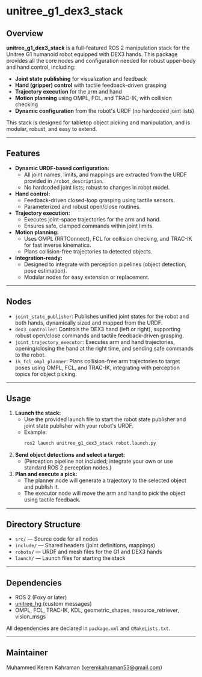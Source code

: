 # unitree_g1_dex3_stack

## Overview

**unitree_g1_dex3_stack** is a full-featured ROS 2 manipulation stack for the Unitree G1 humanoid robot equipped with DEX3 hands. This package provides all the core nodes and configuration needed for robust upper-body and hand control, including:

- **Joint state publishing** for visualization and feedback
- **Hand (gripper) control** with tactile feedback-driven grasping
- **Trajectory execution** for the arm and hand
- **Motion planning** using OMPL, FCL, and TRAC-IK, with collision checking
- **Dynamic configuration** from the robot's URDF (no hardcoded joint lists)

This stack is designed for tabletop object picking and manipulation, and is modular, robust, and easy to extend.

---

## Features

- **Dynamic URDF-based configuration:**
  - All joint names, limits, and mappings are extracted from the URDF provided in `/robot_description`.
  - No hardcoded joint lists; robust to changes in robot model.
- **Hand control:**
  - Feedback-driven closed-loop grasping using tactile sensors.
  - Parameterized and robust open/close routines.
- **Trajectory execution:**
  - Executes joint-space trajectories for the arm and hand.
  - Ensures safe, clamped commands within joint limits.
- **Motion planning:**
  - Uses OMPL (RRTConnect), FCL for collision checking, and TRAC-IK for fast inverse kinematics.
  - Plans collision-free trajectories to detected objects.
- **Integration-ready:**
  - Designed to integrate with perception pipelines (object detection, pose estimation).
  - Modular nodes for easy extension or replacement.

---

## Nodes

- `joint_state_publisher`: Publishes unified joint states for the robot and both hands, dynamically sized and mapped from the URDF.
- `dex3_controller`: Controls the DEX3 hand (left or right), supporting robust open/close commands and tactile feedback-driven grasping.
- `joint_trajectory_executor`: Executes arm and hand trajectories, opening/closing the hand at the right time, and sending safe commands to the robot.
- `ik_fcl_ompl_planner`: Plans collision-free arm trajectories to target poses using OMPL, FCL, and TRAC-IK, integrating with perception topics for object picking.

---

## Usage

1. **Launch the stack:**
   - Use the provided launch file to start the robot state publisher and joint state publisher with your robot's URDF.
   - Example:
     ```bash
     ros2 launch unitree_g1_dex3_stack robot.launch.py
     ```
2. **Send object detections and select a target:**
   - (Perception pipeline not included; integrate your own or use standard ROS 2 perception nodes.)
3. **Plan and execute a pick:**
   - The planner node will generate a trajectory to the selected object and publish it.
   - The executor node will move the arm and hand to pick the object using tactile feedback.

---

## Directory Structure

- `src/` — Source code for all nodes
- `include/` — Shared headers (joint definitions, mappings)
- `robots/` — URDF and mesh files for the G1 and DEX3 hands
- `launch/` — Launch files for starting the stack

---

## Dependencies

- ROS 2 (Foxy or later)
- [unitree_hg](https://github.com/unitreerobotics/unitree_ros2) (custom messages)
- OMPL, FCL, TRAC-IK, KDL, geometric_shapes, resource_retriever, vision_msgs

All dependencies are declared in `package.xml` and `CMakeLists.txt`.

---

## Maintainer

Muhammed Kerem Kahraman (<keremkahraman53@gmail.com>)